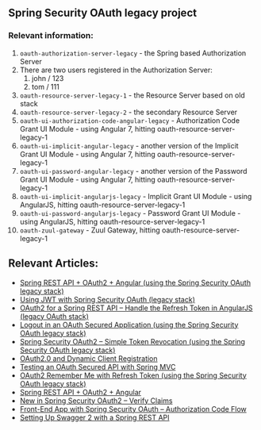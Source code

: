 ## Spring Security OAuth legacy project

### Relevant information:

1. `oauth-authorization-server-legacy` - the Spring based Authorization Server
2. There are two users registered in the Authorization Server:
   1. john / 123
   2. tom / 111
3. `oauth-resource-server-legacy-1` - the Resource Server based on old stack
4. `oauth-resource-server-legacy-2` - the secondary Resource Server 
5. `oauth-ui-authorization-code-angular-legacy` - Authorization Code Grant UI Module - using Angular 7, hitting oauth-resource-server-legacy-1
6. `oauth-ui-implicit-angular-legacy` - another version of the Implicit Grant UI Module - using Angular 7, hitting oauth-resource-server-legacy-1
7. `oauth-ui-password-angular-legacy` - another version of the Password Grant UI Module - using Angular 7, hitting oauth-resource-server-legacy-1
8. `oauth-ui-implicit-angularjs-legacy` - Implicit Grant UI Module - using AngularJS, hitting oauth-resource-server-legacy-1
9. `oauth-ui-password-angularjs-legacy` - Password Grant UI Module - using AngularJS, hitting oauth-resource-server-legacy-1
10. `oauth-zuul-gateway` - Zuul Gateway, hitting oauth-resource-server-legacy-1


## Relevant Articles: 

- [Spring REST API + OAuth2 + Angular (using the Spring Security OAuth legacy stack)](https://www.baeldung.com/rest-api-spring-oauth2-angular-legacy)
- [Using JWT with Spring Security OAuth (legacy stack)](http://www.baeldung.com/spring-security-oauth-jwt-legacy)
- [OAuth2 for a Spring REST API – Handle the Refresh Token in AngularJS (legacy OAuth stack)](http://www.baeldung.com/spring-security-oauth2-refresh-token-angular-js-legacy)
- [Logout in an OAuth Secured Application (using the Spring Security OAuth legacy stack)](http://www.baeldung.com/logout-spring-security-oauth-legacy)
- [Spring Security OAuth2 – Simple Token Revocation (using the Spring Security OAuth legacy stack)](http://www.baeldung.com/spring-security-oauth-revoke-tokens)
- [OAuth2.0 and Dynamic Client Registration](http://www.baeldung.com/spring-security-oauth-dynamic-client-registration)
- [Testing an OAuth Secured API with Spring MVC](http://www.baeldung.com/oauth-api-testing-with-spring-mvc)
- [OAuth2 Remember Me with Refresh Token (using the Spring Security OAuth legacy stack)](http://www.baeldung.com/spring-security-oauth2-remember-me)
- [Spring REST API + OAuth2 + Angular](http://www.baeldung.com/angular-4-upgrade-for-spring-security-oauth/)
- [New in Spring Security OAuth2 – Verify Claims](http://www.baeldung.com/spring-security-oauth-2-verify-claims)
- [Front-End App with Spring Security OAuth – Authorization Code Flow](http://www.baeldung.com/spring-security-oauth-authorization-code-flow)
- [Setting Up Swagger 2 with a Spring REST API](https://www.baeldung.com/swagger-2-documentation-for-spring-rest-api)
